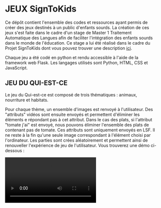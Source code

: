 # JEUX SignToKids

Ce dépôt contient l'ensemble des codes et ressources ayant permis de créer des jeux destinés à un public d'enfants sourds. La création de ces jeux s'est faite dans le cadre d'un stage de Master 1 Traitement Automatique des Langues afin de faciliter l'intégration des enfants sourds dans le monde de l'éducation. Ce stage a lui été réalisé dans le cadre du Projet SignToKids dont vous pouvez trouver une description [ici](https://injs-bordeaux.org/signtokids/).



Chaque jeu a été codé en python et rendu accessible à l'aide de la framework web Flask. Les langages utilisés sont Python, HTML, CSS et JavaScript.

## JEU DU QUI-EST-CE

Le jeu du Qui-est-ce est composé de trois thématiques : animaux, nourriture et habitats.

Pour chaque thème, un ensemble d'images est renvoyé à l'utilisateur. Des "attributs" vidéos sont ensuite envoyés et permettent d'éliminer les éléments e répondant pas à cet attribut. Dans le cas des plats, si l'attribut "tomate j'ai" est envoyé, nous pouvons éliminer l'ensemble des plats de contenant pas de tomate. Ces attributs sont uniquement envoyés en LSF. Il ne reste à la fin qu'une seule image correspondant à l'élément choisi par l'ordinateur. Les parties sont crées aléatoirement et permettent ainsi de renouveller l'expérience de jeu de l'utilisateur. Vous trouverez une démo ci-dessous :

<video src='presentation/demo_videos/demo_qui_est_ce.mp4' width=/></video>



